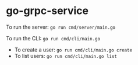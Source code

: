 # go-grpc-service

To run the server: `go run cmd/server/main.go`

To run the CLI: `go run cmd/cli/main.go`

-   To create a user: `go run cmd/cli/main.go create`
-   To list users: `go run cmd/cli/main.go list`
